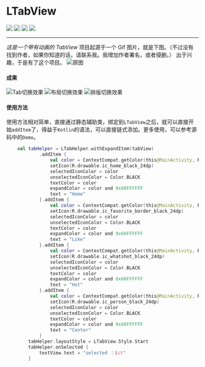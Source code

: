 # LTabView

<p align="left">
	<a >
        <img src="https://img.shields.io/badge/language-kotlin-blue.svg">
    </a>
	<a >
        <img src="https://img.shields.io/badge/platform-Android-green.svg">
    </a>
	<a >
        <img src="https://img.shields.io/badge/license-GPL-red.svg">
    </a>
    <a href="https://travis-ci.org/Mr-XiaoLiang/LTabView">
         <img src="https://travis-ci.org/Mr-XiaoLiang/LTabView.svg?branch=master">
    </a>
    
</p>

----------
_这是一个带有动画的 TabView_
项目起源于一个 Gif 图片，就是下图。（不过没有找到作者，如果你知道的话，请联系我。我增加作者署名，或者侵删。）
出于兴趣，于是有了这个项目。
![原图](https://github.com/Mr-XiaoLiang/LTabView/raw/master/preview/tab-ui-final.gif)

#### 成果
![Tab切换效果](https://raw.githubusercontent.com/Mr-XiaoLiang/LTabView/master/preview/preview1.gif)
![布局切换效果](https://raw.githubusercontent.com/Mr-XiaoLiang/LTabView/master/preview/preview2.gif)
![排版切换效果](https://raw.githubusercontent.com/Mr-XiaoLiang/LTabView/master/preview/preview2.gif)

#### 使用方法

使用方法相对简单，直接通过静态辅助类，绑定到`LTabView`之后，就可以直接开始`addItem`了，得益于`Kotlin`的语法，可以直接链式添加。更多使用，可以参考源码中的`Demo`。

``` kotlin
	val tabHelper = LTabHelper.withExpandItem(tabView)
            .addItem {
                val color = ContextCompat.getColor(this@MainActivity, R.color.purple)
                setIcon(R.drawable.ic_home_black_24dp)
                selectedIconColor = color
                unselectedIconColor = Color.BLACK
                textColor = color
                expandColor = color and 0x60FFFFFF
                text = "Home"
            }.addItem {
                val color = ContextCompat.getColor(this@MainActivity, R.color.pink)
                setIcon(R.drawable.ic_favorite_border_black_24dp)
                selectedIconColor = color
                unselectedIconColor = Color.BLACK
                textColor = color
                expandColor = color and 0x60FFFFFF
                text = "Like"
            }.addItem {
                val color = ContextCompat.getColor(this@MainActivity, R.color.orange)
                setIcon(R.drawable.ic_whatshot_black_24dp)
                selectedIconColor = color
                unselectedIconColor = Color.BLACK
                textColor = color
                expandColor = color and 0x60FFFFFF
                text = "Hot"
            }.addItem {
                val color = ContextCompat.getColor(this@MainActivity, R.color.blue)
                setIcon(R.drawable.ic_person_black_24dp)
                selectedIconColor = color
                unselectedIconColor = Color.BLACK
                textColor = color
                expandColor = color and 0x60FFFFFF
                text = "Center"
            }
        tabHelper.layoutStyle = LTabView.Style.Start
        tabHelper.onSelected {
            textView.text = "selected ：$it"
        }
```



